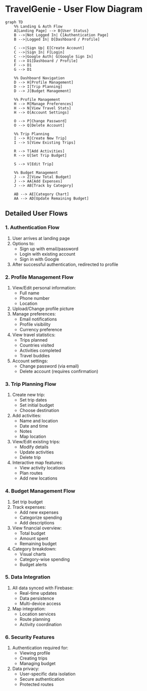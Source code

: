 # TravelGenie - User Flow Diagram

```mermaid
graph TD
    %% Landing & Auth Flow
    A[Landing Page] --> B{User Status}
    B -->|Not Logged In| C[Authentication Page]
    B -->|Logged In| D[Dashboard / Profile]

    C -->|Sign Up| E[Create Account]
    C -->|Sign In| F[Login]
    C -->|Google Auth| G[Google Sign In]
    E --> D1[Dashboard / Profile]
    F --> D1
    G --> D1

    %% Dashboard Navigation
    D --> H[Profile Management]
    D --> I[Trip Planning]
    D --> J[Budget Management]

    %% Profile Management
    H --> M[Manage Preferences]
    H --> N[View Travel Stats]
    H --> O[Account Settings]

    O --> P[Change Password]
    O --> Q[Delete Account]

    %% Trip Planning
    I --> R[Create New Trip]
    I --> S[View Existing Trips]

    R --> T[Add Activities]
    R --> U[Set Trip Budget]

    S --> V[Edit Trip]

    %% Budget Management
    J --> Z[View Total Budget]
    J --> AA[Add Expenses]
    J --> AB[Track by Category]

    AB --> AE[Category Chart]
    AA --> AD[Update Remaining Budget]

```

## Detailed User Flows

### 1. Authentication Flow
1. User arrives at landing page
2. Options to:
   - Sign up with email/password
   - Login with existing account
   - Sign in with Google
3. After successful authentication, redirected to profile

### 2. Profile Management Flow
1. View/Edit personal information:
   - Full name
   - Phone number
   - Location
2. Upload/Change profile picture
3. Manage preferences:
   - Email notifications
   - Profile visibility
   - Currency preference
4. View travel statistics:
   - Trips planned
   - Countries visited
   - Activities completed
   - Travel buddies
5. Account settings:
   - Change password (via email)
   - Delete account (requires confirmation)

### 3. Trip Planning Flow
1. Create new trip:
   - Set trip dates
   - Set initial budget
   - Choose destination
2. Add activities:
   - Name and location
   - Date and time
   - Notes
   - Map location
3. View/Edit existing trips:
   - Modify details
   - Update activities
   - Delete trip
4. Interactive map features:
   - View activity locations
   - Plan routes
   - Add new locations

### 4. Budget Management Flow
1. Set trip budget
2. Track expenses:
   - Add new expenses
   - Categorize spending
   - Add descriptions
3. View financial overview:
   - Total budget
   - Amount spent
   - Remaining budget
4. Category breakdown:
   - Visual charts
   - Category-wise spending
   - Budget alerts

### 5. Data Integration
1. All data synced with Firebase:
   - Real-time updates
   - Data persistence
   - Multi-device access
2. Map integration:
   - Location services
   - Route planning
   - Activity coordination

### 6. Security Features
1. Authentication required for:
   - Viewing profile
   - Creating trips
   - Managing budget
2. Data privacy:
   - User-specific data isolation
   - Secure authentication
   - Protected routes